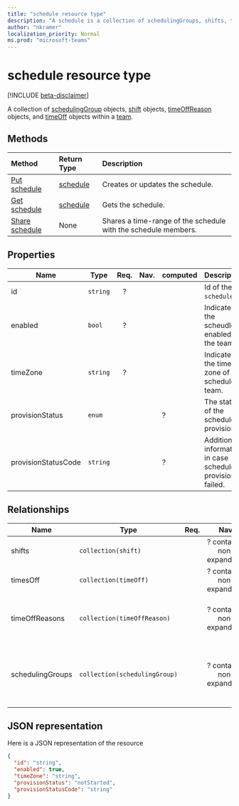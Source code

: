 ```yaml
---
title: "schedule resource type"
description: "A schedule is a collection of schedulingGroups, shifts, timeOffReasons and timesOff within a team."
author: "nkramer"
localization_priority: Normal
ms.prod: "microsoft-teams"
---
```


# schedule resource type

[!INCLUDE [beta-disclaimer](../../includes/beta-disclaimer.md)]

A collection of [schedulingGroup](schedulinggroup.md) objects, [shift](shift.md) objects, [timeOffReason](timeoffreason.md) objects, and [timeOff](timeoff.md) objects within a [team](../resources/team.md). 

## Methods

| Method       | Return Type  |Description|
|:---------------|:--------|:----------|
|[Put schedule](../api/schedule-put.md) | [schedule](schedule.md) | Creates or updates the schedule.|
|[Get schedule](../api/schedule-get.md) | [schedule](schedule.md) | Gets the schedule.|
|[Share schedule](../api/schedule-share-timerange.md) | None | Shares a time-range of the schedule with the schedule members.|

## Properties
|Name                   |Type           |Req.|Nav.|computed|Description                                                                                                                                      |
|-----------------------|---------------|:--:|:--:|--------|-------------------------------------------------------------------------------------------------------------------------------------------------|
| id			        |`string`  |?   |  |  |Id of the `schedule`.|
| enabled 			    |`bool`    |?   |   |  | Indicates if the scheudle is enabled for the team.|
| timeZone 		        |`string`  | ?  |  |  | Indicates the time zone of the schedule team. |
| provisionStatus       |`enum`    |    |   |?  | The status of the schedule provision. |
| provisionStatusCode   |`string`  |    |   |?  | Additional information in case schedule provision failed. |


## Relationships
|Name                   |Type           |Req.|Nav.|computed|Description                                                                                                                                      |
|-----------------------|---------------|:--:|:--:|--------|-------------------------------------------------------------------------------------------------------------------------------------------------|
| shifts   |`collection(shift)`  |    |? contained non-expandable  |  | The shifts in the schedule. |
| timesOff   |`collection(timeOff)`  |    |? contained non-expandable   |  | The times off in the schedule. |
| timeOffReasons   |`collection(timeOffReason)`  |    |? contained non-expandable   |  | The set of reasons for a time off in the schedule. |
| schedulingGroups   |`collection(schedulingGroup)`  |    |? contained non-expandable   |  | The logical grouping of users in the schedule to groups (e.g. by roles). |


## JSON representation

Here is a JSON representation of the resource

<!-- {
  "blockType": "resource",
  "keyProperty": "id",
  "@odata.type": "microsoft.graph.schedule"
}-->

```json
{
  "id": "string",
  "enabled": true,
  "timeZone": "string",
  "provisionStatus": "notStarted",
  "provisionStatusCode": "string"
}
```


<!-- uuid: 8fcb5dbc-d5aa-4681-8e31-b001d5168d79
2015-10-25 14:57:30 UTC -->
<!--
{
  "type": "#page.annotation",
  "description": "schedule resource",
  "keywords": "",
  "section": "documentation",
  "tocPath": "",
  "suppressions": [
    "Error: /api-reference/beta/resources/schedule.md:\r\n      Exception processing links.\r\n    System.ArgumentException: Link Definition was null. Link text: !INCLUDE [beta-disclaimer](../../includes/beta-disclaimer.md)\r\n      at ApiDoctor.Validation.DocFile.get_LinkDestinations()\r\n      at ApiDoctor.Validation.DocSet.ValidateLinks(Boolean includeWarnings, String[] relativePathForFiles, IssueLogger issues, Boolean requireFilenameCaseMatch, Boolean printOrphanedFiles)"
  ]
}
-->
